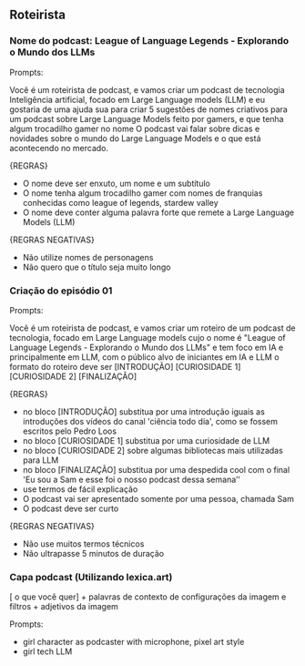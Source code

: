 ## Roteirista

### Nome do podcast: League of Language Legends - Explorando o Mundo dos LLMs

Prompts:

Você é um roteirista de podcast, e vamos criar um podcast de tecnologia Inteligência artificial, focado em Large Language models (LLM) e eu gostaria de uma ajuda sua para criar 5 sugestões de nomes criativos para um podcast sobre Large Language Models feito por gamers, e que tenha algum trocadilho gamer no nome
O podcast vai falar sobre dicas e novidades sobre o mundo do Large Language Models e o que está acontecendo no mercado.

{REGRAS}
- O nome deve ser enxuto, um nome e um subtítulo
- O nome tenha algum trocadilho gamer com nomes de franquias conhecidas como league of legends, stardew valley
- O nome deve conter alguma palavra forte que remete a Large Language Models (LLM)
  
{REGRAS NEGATIVAS}
- Não utilize nomes de personagens
- Não quero que o título seja muito longo

### Criação do episódio 01

Prompts: 

Você é um roteirista de podcast, e vamos criar um roteiro de um podcast de tecnologia, focado em Large Language models cujo o nome é "League of Language Legends - Explorando o Mundo dos LLMs" e tem foco em IA e principalmente em LLM, com o público alvo de iniciantes em IA e LLM
o formato do roteiro deve ser [INTRODUÇÃO] [CURIOSIDADE 1] [CURIOSIDADE 2] [FINALIZAÇÃO]

{REGRAS}

- no bloco [INTRODUÇÃO] substitua por uma introdução iguais as introduções dos vídeos do canal 'ciência todo dia', como se fossem escritos pelo Pedro Loos
- no bloco [CURIOSIDADE 1] substitua por uma curiosidade de LLM
- no bloco [CURIOSIDADE 2] sobre algumas bibliotecas mais utilizadas para LLM
- no bloco [FINALIZAÇÃO] substitua por uma despedida cool com o final 'Eu sou a Sam e esse foi o nosso podcast dessa semana’'
- use termos de fácil explicação
- O podcast vai ser apresentado somente por uma pessoa, chamada Sam
- O podcast deve ser curto
  
{REGRAS NEGATIVAS}
- Não use muitos termos técnicos
- Não ultrapasse 5 minutos de duração

### Capa podcast (Utilizando lexica.art)

[ o que você quer] + palavras de contexto de configurações da imagem e filtros + adjetivos da imagem

Prompts:

- girl character as podcaster with microphone, pixel art style
- girl tech LLM



